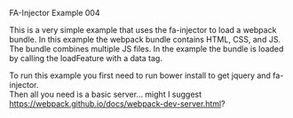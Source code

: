 FA-Injector Example 004

This is a very simple example that uses the fa-injector to load a webpack
bundle.  In this example the webpack bundle contains HTML, CSS, and JS. The bundle combines multiple JS files.  In the example the bundle is loaded by calling the loadFeature with a data tag.

To run this example you first need to run bower install to get jquery and fa-injector.  
Then all you need is a basic server...
might I suggest https://webpack.github.io/docs/webpack-dev-server.html?
